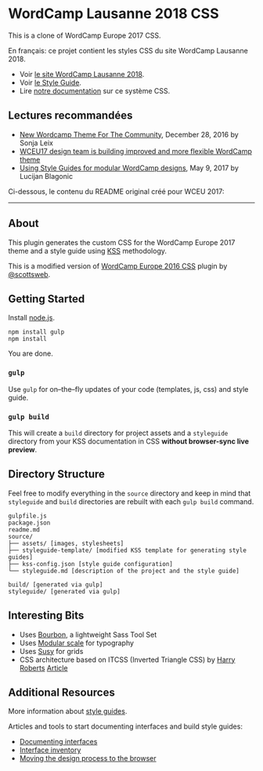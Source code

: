 # WordCamp Lausanne 2018 CSS

This is a clone of WordCamp Europe 2017 CSS. 

En français: ce projet contient les styles CSS du site WordCamp Lausanne 2018.

* Voir [le site WordCamp Lausanne 2018](https://2018.lausanne.wordcamp.org/).
* Voir [le Style Guide](https://wp-romandie.github.io/wp-lausanne-2018-css/styleguide/).
* Lire [notre documentation](docs/docs.md) sur ce système CSS.

## Lectures recommandées

- [New Wordcamp Theme For The Community](https://2017.europe.wordcamp.org/2016/12/28/new-wordcamp-theme-for-the-community/), December 28, 2016 by Sonja Leix
- [WCEU17 design team is building improved and more flexible WordCamp theme](https://make.wordpress.org/community/2016/12/28/wceu17-design-team-is-building-improved-and-more-flexible-wordcamp-theme/)
- [Using Style Guides for modular WordCamp designs](https://2017.europe.wordcamp.org/2017/05/09/using-style-guides-for-modular-wordcamp-designs/), May 9, 2017	 by Lucijan Blagonic

Ci-dessous, le contenu du README original créé pour WCEU 2017:

***

## About

This plugin generates the custom CSS for the WordCamp Europe 2017 theme and a style guide using [KSS](http://warpspire.com/kss/) methodology.

This is a modified version of [WordCamp Europe 2016 CSS](https://github.com/scottsweb/wceu-2016-css) plugin by [@scottsweb](http://twitter.com/scottsweb).

## Getting Started

Install [node.js](http://nodejs.org).

	npm install gulp
	npm install

You are done.

### `gulp`

Use `gulp` for on–the–fly updates of your code (templates, js, css) and style guide.

### `gulp build`

This will create a `build` directory for project assets and a `styleguide` directory from your KSS documentation in CSS **without browser-sync live preview**.

## Directory Structure

Feel free to modify everything in the `source` directory and keep in mind that `styleguide` and `build` directories are rebuilt with each `gulp build` command.

	gulpfile.js
	package.json
	readme.md
	source/
	├── assets/ [images, stylesheets]
	├── styleguide-template/ [modified KSS template for generating style guides]
	├── kss-config.json [style guide configuration]
	└── styleguide.md [description of the project and the style guide]

	build/ [generated via gulp]
	styleguide/ [generated via gulp]

## Interesting Bits

* Uses [Bourbon](bourbon.io), a lightweight Sass Tool Set
* Uses [Modular scale](https://github.com/modularscale/modularscale-sass) for typography
* Uses [Susy](susy.oddbird.net) for grids
* CSS architecture based on ITCSS (Inverted Triangle CSS) by [Harry Roberts](http://csswizardry.com) [Article](http://www.creativebloq.com/web-design/manage-large-css-projects-itcss-101517528)

## Additional Resources

More information about [style guides](http://www.styleguides.io/).

Articles and tools to start documenting interfaces and build style guides:

* [Documenting interfaces](http://polarnorth.org/blog/documenting-interfaces/)
* [Interface inventory](https://github.com/lucijanblagonic/interface-inventory/)
* [Moving the design process to the browser](http://polarnorth.org/blog/moving-the-design-process-to-the-browser/)